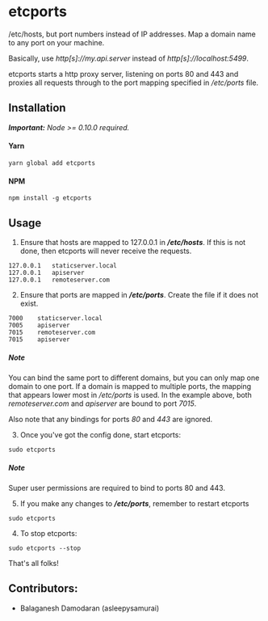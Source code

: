 # etcports
/etc/hosts, but port numbers instead of IP addresses. Map a domain name to any port on your machine.

Basically, use *http[s]://my.api.server* instead of *http[s]://localhost:5499*.

etcports starts a http proxy server, listening on ports 80 and 443 and proxies all requests through to the port mapping specified in */etc/ports* file.

## Installation

***Important:** Node >= 0.10.0 required.*

#### Yarn
```
yarn global add etcports
```

#### NPM
```
npm install -g etcports
```

## Usage

1. Ensure that hosts are mapped to 127.0.0.1 in ***/etc/hosts***. If this is not done, then etcports will never receive the requests.
```
127.0.0.1   staticserver.local
127.0.0.1   apiserver
127.0.0.1   remoteserver.com
```

2. Ensure that ports are mapped in ***/etc/ports***. Create the file if it does not exist.
```
7000    staticserver.local
7005    apiserver
7015    remoteserver.com
7015    apiserver
```

##### Note
You can bind the same port to different domains, but you can only map one domain to one port. If a domain is mapped to multiple ports, the mapping that appears lower most in */etc/ports* is used. In the example above, both *remoteserver.com* and *apiserver* are bound to port *7015*.

Also note that any bindings for ports *80* and *443* are ignored.

3. Once you've got the config done, start etcports:
```
sudo etcports
```

##### Note
Super user permissions are required to bind to ports 80 and 443.

5. If you make any changes to ***/etc/ports***, remember to restart etcports
```
sudo etcports
```

4. To stop etcports:
```
sudo etcports --stop
```

That's all folks!

## Contributors:
* Balaganesh Damodaran (asleepysamurai)

